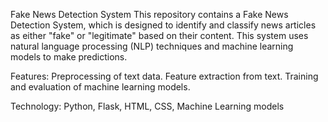 Fake News Detection System
This repository contains a Fake News Detection System, which is designed to identify and classify news articles as either "fake" or "legitimate" based on their content. This system uses natural language processing (NLP) techniques and machine learning models to make predictions.

Features:
Preprocessing of text data.
Feature extraction from text.
Training and evaluation of machine learning models.

Technology:
Python, Flask, HTML, CSS, Machine Learning models
